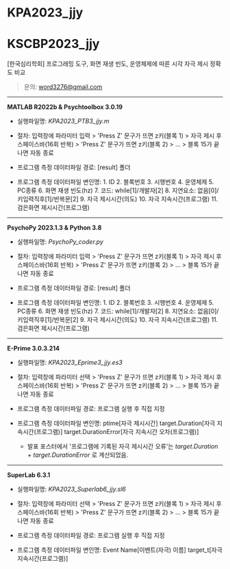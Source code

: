 # KPA2023_jjy

# KSCBP2023_jjy
[한국심리학회] 프로그래밍 도구, 화면 재생 빈도, 운영체제에 따른 시각 자극 제시 정확도 비교
> 문의: word3276@gmail.com

---------------------------
**MATLAB R2022b & Psychtoolbox 3.0.19**

- 실행파일명: *KPA2023_PTB3_jjy.m*

- 절차: 입력창에 파라미터 입력 > 'Press Z' 문구가 뜨면 z키(블록 1) > 자극 제시 후 스페이스바(16회 반복) > 'Press Z' 문구가 뜨면 z키(블록 2) > ... > 블록 15가 끝나면 자동 종료

- 프로그램 측정 데이터파일 경로: [result] 폴더

- 프로그램 측정 데이터파일 변인명: 1. ID  2. 블록번호  3. 시행번호  4. 운영체제  5. PC종류  6. 화면 재생 빈도(hz)
                                  7. 코드: while[1]/개발자[2] 8. 지연요소: 없음[0]/키입력직후[1]/반복문[2]
                                  9. 자극 제시시간(의도)  10. 자극 지속시간(프로그램)  11. 검은화면 제시시간(프로그램)


---------------------------
**PsychoPy 2023.1.3 & Python 3.8**

- 실행파일명: *PsychoPy_coder.py*

- 절차: 입력창에 파라미터 입력 > 'Press Z' 문구가 뜨면 z키(블록 1) > 자극 제시 후 스페이스바(16회 반복) > 'Press Z' 문구가 뜨면 z키(블록 2) > ... > 블록 15가 끝나면 자동 종료

- 프로그램 측정 데이터파일 경로: [result] 폴더

- 프로그램 측정 데이터파일 변인명: 1. ID  2. 블록번호  3. 시행번호  4. 운영체제  5. PC종류  6. 화면 재생 빈도(hz)
                                  7. 코드: while[1]/개발자[2] 8. 지연요소: 없음[0]/키입력직후[1]/반복문[2]
                                  9. 자극 제시시간(의도)  10. 자극 지속시간(프로그램)  11. 검은화면 제시시간(프로그램)


---------------------------
**E-Prime 3.0.3.214**

- 실행파일명: *KPA2023_Eprime3_jjy.es3*

- 절차: 입력창에 파라미터 선택 > 'Press Z' 문구가 뜨면 z키(블록 1) > 자극 제시 후 스페이스바(16회 반복) > 'Press Z' 문구가 뜨면 z키(블록 2) > ... > 블록 15가 끝나면 자동 종료

- 프로그램 측정 데이터파일 경로: 프로그램 실행 후 직접 지정

- 프로그램 측정 데이터파일 변인명: ptime[자극 제시시간] target.Duration[자극 지속시간(프로그램)] target.DurationError[자극 지속시간 오차(프로그램)]
  
  * 발표 포스터에서 '프로그램에 기록된 자극 제시시간 오류'는 *target.Duration + target.DurationError* 로 계산되었음.


---------------------------
**SuperLab 6.3.1**

- 실행파일명: *KPA2023_Superlab6_jjy.sl6*

- 절차: 입력창에 파라미터 선택 > 'Press Z' 문구가 뜨면 z키(블록 1) > 자극 제시 후 스페이스바(16회 반복) > 'Press Z' 문구가 뜨면 z키(블록 2) > ... > 블록 15가 끝나면 자동 종료

- 프로그램 측정 데이터파일 경로: 프로그램 실행 후 직접 지정

- 프로그램 측정 데이터파일 변인명: Event Name[이벤트(자극) 이름] target_t[자극 지속시간(프로그램)]
